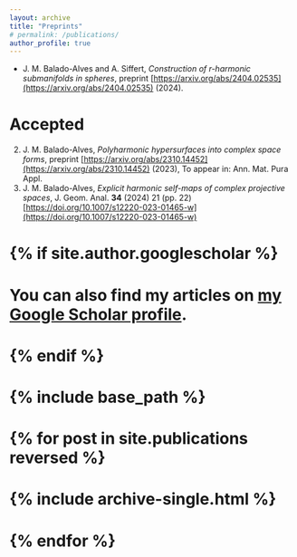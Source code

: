 ```yaml
---
layout: archive
title: "Preprints"
# permalink: /publications/
author_profile: true
---
```


- J. M. Balado-Alves and A. Siffert, _Construction of r-harmonic submanifolds in spheres_, preprint [https://arxiv.org/abs/2404.02535](https://arxiv.org/abs/2404.02535) (2024).

Accepted
======

2. J. M. Balado-Alves, _Polyharmonic hypersurfaces into complex space forms_, preprint [https://arxiv.org/abs/2310.14452](https://arxiv.org/abs/2310.14452) (2023), To appear in: Ann. Mat. Pura Appl.
1. J. M. Balado-Alves, _Explicit harmonic self-maps of complex projective spaces_, J. Geom. Anal. **34** (2024) 21 (pp. 22) [https://doi.org/10.1007/s12220-023-01465-w](https://doi.org/10.1007/s12220-023-01465-w)


# {% if site.author.googlescholar %}
#  <div class="wordwrap">You can also find my articles on <a href="{{site.author.googlescholar}}">my Google Scholar profile</a>.</div>
# {% endif %}

# {% include base_path %}

# {% for post in site.publications reversed %}
#  {% include archive-single.html %}
# {% endfor %}
